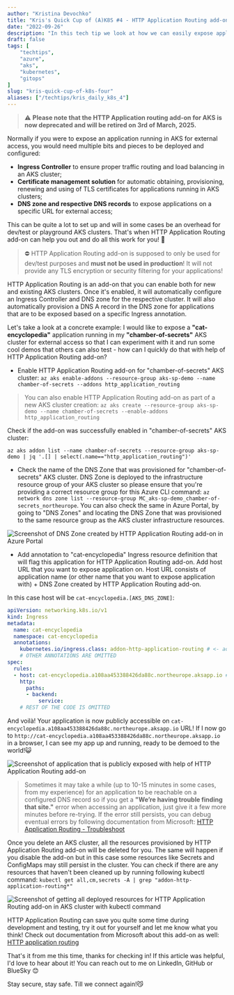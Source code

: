 ```yaml
---
author: "Kristina Devochko"
title: "Kris's Quick Cup of (A)K8S #4 - HTTP Application Routing add-on in AKS"
date: "2022-09-26"
description: "In this tech tip we look at how we can easily expose applications running in AKS in dev/test with HTTP Application Routing add-on."
draft: false
tags: [
    "techtips",
    "azure",
    "aks",
    "kubernetes",
    "gitops"
]
slug: "kris-quick-cup-of-k8s-four"
aliases: ["/techtips/kris_daily_k8s_4"]
---
```


> ⚠️ **Please note that the HTTP Application routing add-on for AKS is now deprecated and will be retired on 3rd of March, 2025.**

Normally if you were to expose an application running in AKS for external access, you would need multiple bits and pieces to be deployed and configured:

* **Ingress Controller** to ensure proper traffic routing and load balancing in an AKS cluster;
* **Certificate management solution** for automatic obtaining, provisioning, renewing and using of TLS certificates for applications running in AKS clusters;
* **DNS zone and respective DNS records** to expose applications on a specific URL for external access;

This can be quite a lot to set up and will in some cases be an overhead for dev/test or playground AKS clusters. That's when HTTP Application Routing add-on can help you out and do all this work for you! 🚀

> ⛔️ HTTP Application Routing add-on is supposed to only be used for dev/test purposes and **must not be used in production**! It will not provide any TLS encryption or security filtering for your applications!

HTTP Application Routing is an add-on that you can enable both for new and existing AKS clusters. Once it's enabled, it will automatically configure an Ingress Controller and DNS zone for the respective cluster. It will also automatically provision a DNS A record in the DNS zone for applications that are to be exposed based on a specific Ingress annotation.

Let's take a look at a concrete example: I would like to expose a **"cat-encyclopedia"** application running in my **"chamber-of-secrets"** AKS cluster for external access so that I can experiment with it and run some cool demos that others can also test - how can I quickly do that with help of HTTP Application Routing add-on?

* Enable HTTP Application Routing add-on for "chamber-of-secrets" AKS cluster: ```az aks enable-addons --resource-group aks-sp-demo --name chamber-of-secrets --addons http_application_routing```

> You can also enable HTTP Application Routing add-on as part of a new AKS cluster creation: ```az aks create --resource-group aks-sp-demo --name chamber-of-secrets --enable-addons http_application_routing```

Check if the add-on was successfully enabled in "chamber-of-secrets" AKS cluster:

```az aks addon list --name chamber-of-secrets --resource-group aks-sp-demo | jq '.[] | select(.name=="http_application_routing")'```

* Check the name of the DNS Zone that was provisioned for "chamber-of-secrets" AKS cluster. DNS Zone is deployed to the infrastructure resource group of your AKS cluster so please ensure that you're providing a correct resource group for this Azure CLI command: ```az network dns zone list --resource-group MC_aks-sp-demo_chamber-of-secrets_northeurope```. You can also check the same in Azure Portal, by going to "DNS Zones" and locating the DNS Zone that was provisioned to the same resource group as the AKS cluster infrastructure resources.

![Screenshot of DNS Zone created by HTTP Application Routing add-on in Azure Portal](../../images/tech_tips/aks_addon_dns_zone.png)

* Add annotation to "cat-encyclopedia" Ingress resource definition that will flag this application for HTTP Application Routing add-on. Add host URL that you want to expose application on. Host URL consists of application name (or other name that you want to expose application with) + DNS Zone created by HTTP Application Routing add-on.

In this case host will be ```cat-encyclopedia.[AKS_DNS_ZONE]```:

``` yaml
apiVersion: networking.k8s.io/v1
kind: Ingress
metadata:
  name: cat-encyclopedia
  namespace: cat-encyclopedia
  annotations:
    kubernetes.io/ingress.class: addon-http-application-routing # <- add this annotation to flag the app for HTTP Application Routing add-on
    # OTHER ANNOTATIONS ARE OMITTED
spec:
  rules:
  - host: cat-encyclopedia.a108aa453388426da88c.northeurope.aksapp.io # <- update this property with your application's host URL
    http:
      paths:
      - backend:
          service:
    # REST OF THE CODE IS OMITTED
```

And voilà! Your application is now publicly accessible on ```cat-encyclopedia.a108aa453388426da88c.northeurope.aksapp.io``` URL! If I now go to ```http://cat-encyclopedia.a108aa453388426da88c.northeurope.aksapp.io``` in a browser, I can see my app up and running, ready to be demoed to the world!😺

![Screenshot of application that is publicly exposed with help of HTTP Application Routing add-on](../../images/tech_tips/aks-addon-onlineapp.png)

> Sometimes it may take a while (up to 10-15 minutes in some cases, from my experience) for an application to be reachable on a configured DNS record so if you get a **"We’re having trouble finding that site."** error when accessing an application, just give it a few more minutes before re-trying. If the error still persists, you can debug eventual errors by following documentation from Microsoft: [HTTP Application Routing - Troubleshoot](https://learn.microsoft.com/en-us/azure/aks/http-application-routing#troubleshoot)

Once you delete an AKS cluster, all the resources provisioned by HTTP Application Routing add-on will be deleted for you. The same will happen if you disable the add-on but in this case some resources like Secrets and ConfigMaps may still persist in the cluster. You can check if there are any resources that haven't been cleaned up by running following kubectl command: ```kubectl get all,cm,secrets -A | grep "addon-http-application-routing*"```

![Screenshot of getting all deployed resources for HTTP Application Routing add-on in AKS cluster with kubectl command](../../images/tech_tips/aks_addon_getallcmd.png)

HTTP Application Routing can save you quite some time during development and testing, try it out for yourself and let me know what you think! Check out documentation from Microsoft about this add-on as well: [HTTP application routing](https://learn.microsoft.com/en-us/azure/aks/http-application-routing)

That's it from me this time, thanks for checking in!
If this article was helpful, I'd love to hear about it! You can reach out to me on LinkedIn, GitHub or BlueSky 😊

Stay secure, stay safe.
Till we connect again!😼
